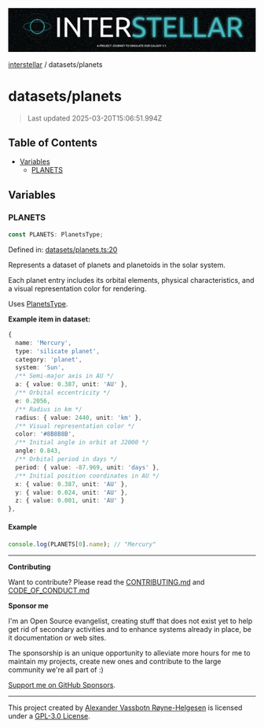 <div><img alt="SPECCER logo" src="https://raw.githubusercontent.com/phun-ky/interstellar/main/public/interstellar-header.png" style="max-height:120px;"/></div>

[interstellar](../README.md) / datasets/planets

# datasets/planets

> Last updated 2025-03-20T15:06:51.994Z

## Table of Contents

- [Variables](#variables)
  - [PLANETS](#planets)

## Variables

### PLANETS

```ts
const PLANETS: PlanetsType;
```

Defined in:
[datasets/planets.ts:20](https://github.com/phun-ky/interstellar/blob/main/src/datasets/planets.ts#L20)

Represents a dataset of planets and planetoids in the solar system.

Each planet entry includes its orbital elements, physical characteristics, and a
visual representation color for rendering.

Uses [PlanetsType](../types/planets.md#planetstype).

**Example item in dataset:**

```ts
{
  name: 'Mercury',
  type: 'silicate planet',
  category: 'planet',
  system: 'Sun',
  /** Semi-major axis in AU */
  a: { value: 0.387, unit: 'AU' },
  /** Orbital eccentricity */
  e: 0.2056,
  /** Radius in km */
  radius: { value: 2440, unit: 'km' },
  /** Visual representation color */
  color: '#8B8B8B',
  /** Initial angle in orbit at J2000 */
  angle: 0.843,
  /** Orbital period in days */
  period: { value: -87.969, unit: 'days' },
  /** Initial position coordinates in AU */
  x: { value: 0.387, unit: 'AU' },
  y: { value: 0.024, unit: 'AU' },
  z: { value: 0.001, unit: 'AU' }
},
```

#### Example

```ts
console.log(PLANETS[0].name); // "Mercury"
```

---

**Contributing**

Want to contribute? Please read the
[CONTRIBUTING.md](https://github.com/phun-ky/interstellar/blob/main/CONTRIBUTING.md)
and
[CODE_OF_CONDUCT.md](https://github.com/phun-ky/interstellar/blob/main/CODE_OF_CONDUCT.md)

**Sponsor me**

I'm an Open Source evangelist, creating stuff that does not exist yet to help
get rid of secondary activities and to enhance systems already in place, be it
documentation or web sites.

The sponsorship is an unique opportunity to alleviate more hours for me to
maintain my projects, create new ones and contribute to the large community
we're all part of :)

[Support me on GitHub Sponsors](https://github.com/sponsors/phun-ky).

---

This project created by [Alexander Vassbotn Røyne-Helgesen](http://phun-ky.net)
is licensed under a
[GPL-3.0 License](https://choosealicense.com/licenses/gpl-3.0/).
